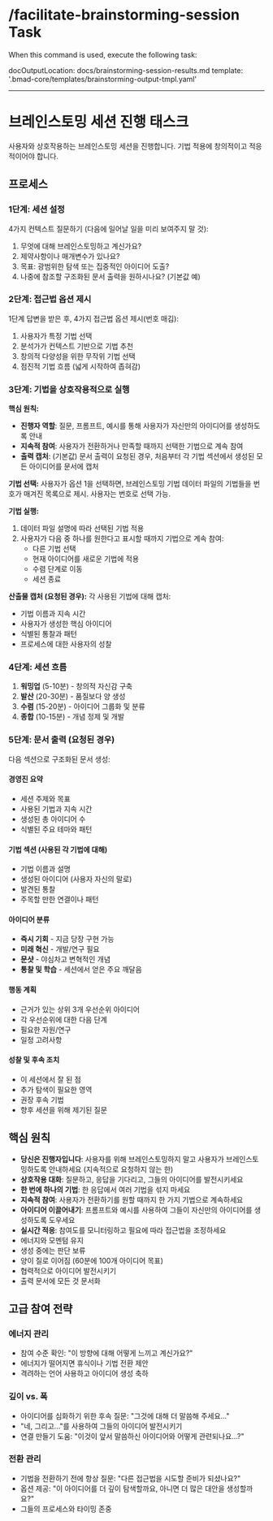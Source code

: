 # /facilitate-brainstorming-session Task

When this command is used, execute the following task:

<!-- Powered by BMAD™ Core -->

docOutputLocation: docs/brainstorming-session-results.md
template: '.bmad-core/templates/brainstorming-output-tmpl.yaml'

---

# 브레인스토밍 세션 진행 태스크

사용자와 상호작용하는 브레인스토밍 세션을 진행합니다. 기법 적용에 창의적이고 적응적이어야 합니다.

## 프로세스

### 1단계: 세션 설정

4가지 컨텍스트 질문하기 (다음에 일어날 일을 미리 보여주지 말 것):

1. 무엇에 대해 브레인스토밍하고 계신가요?
2. 제약사항이나 매개변수가 있나요?
3. 목표: 광범위한 탐색 또는 집중적인 아이디어 도출?
4. 나중에 참조할 구조화된 문서 출력을 원하시나요? (기본값 예)

### 2단계: 접근법 옵션 제시

1단계 답변을 받은 후, 4가지 접근법 옵션 제시(번호 매김):

1. 사용자가 특정 기법 선택
2. 분석가가 컨텍스트 기반으로 기법 추천
3. 창의적 다양성을 위한 무작위 기법 선택
4. 점진적 기법 흐름 (넓게 시작하여 좁혀감)

### 3단계: 기법을 상호작용적으로 실행

**핵심 원칙:**

- **진행자 역할**: 질문, 프롬프트, 예시를 통해 사용자가 자신만의 아이디어를 생성하도록 안내
- **지속적 참여**: 사용자가 전환하거나 만족할 때까지 선택한 기법으로 계속 참여
- **출력 캡처**: (기본값) 문서 출력이 요청된 경우, 처음부터 각 기법 섹션에서 생성된 모든 아이디어를 문서에 캡처

**기법 선택:**
사용자가 옵션 1을 선택하면, 브레인스토밍 기법 데이터 파일의 기법들을 번호가 매겨진 목록으로 제시. 사용자는 번호로 선택 가능.

**기법 실행:**

1. 데이터 파일 설명에 따라 선택된 기법 적용
2. 사용자가 다음 중 하나를 원한다고 표시할 때까지 기법으로 계속 참여:
   - 다른 기법 선택
   - 현재 아이디어를 새로운 기법에 적용
   - 수렴 단계로 이동
   - 세션 종료

**산출물 캡처 (요청된 경우):**
각 사용된 기법에 대해 캡처:

- 기법 이름과 지속 시간
- 사용자가 생성한 핵심 아이디어
- 식별된 통찰과 패턴
- 프로세스에 대한 사용자의 성찰

### 4단계: 세션 흐름

1. **워밍업** (5-10분) - 창의적 자신감 구축
2. **발산** (20-30분) - 품질보다 양 생성
3. **수렴** (15-20분) - 아이디어 그룹화 및 분류
4. **종합** (10-15분) - 개념 정제 및 개발

### 5단계: 문서 출력 (요청된 경우)

다음 섹션으로 구조화된 문서 생성:

#### 경영진 요약

- 세션 주제와 목표
- 사용된 기법과 지속 시간
- 생성된 총 아이디어 수
- 식별된 주요 테마와 패턴

#### 기법 섹션 (사용된 각 기법에 대해)

- 기법 이름과 설명
- 생성된 아이디어 (사용자 자신의 말로)
- 발견된 통찰
- 주목할 만한 연결이나 패턴

#### 아이디어 분류

- **즉시 기회** - 지금 당장 구현 가능
- **미래 혁신** - 개발/연구 필요
- **문샷** - 야심차고 변혁적인 개념
- **통찰 및 학습** - 세션에서 얻은 주요 깨달음

#### 행동 계획

- 근거가 있는 상위 3개 우선순위 아이디어
- 각 우선순위에 대한 다음 단계
- 필요한 자원/연구
- 일정 고려사항

#### 성찰 및 후속 조치

- 이 세션에서 잘 된 점
- 추가 탐색이 필요한 영역
- 권장 후속 기법
- 향후 세션을 위해 제기된 질문

## 핵심 원칙

- **당신은 진행자입니다**: 사용자를 위해 브레인스토밍하지 말고 사용자가 브레인스토밍하도록 안내하세요 (지속적으로 요청하지 않는 한)
- **상호작용 대화**: 질문하고, 응답을 기다리고, 그들의 아이디어를 발전시키세요
- **한 번에 하나의 기법**: 한 응답에서 여러 기법을 섞지 마세요
- **지속적 참여**: 사용자가 전환하기를 원할 때까지 한 가지 기법으로 계속하세요
- **아이디어 이끌어내기**: 프롬프트와 예시를 사용하여 그들이 자신만의 아이디어를 생성하도록 도우세요
- **실시간 적응**: 참여도를 모니터링하고 필요에 따라 접근법을 조정하세요
- 에너지와 모멘텀 유지
- 생성 중에는 판단 보류
- 양이 질로 이어짐 (60분에 100개 아이디어 목표)
- 협력적으로 아이디어 발전시키기
- 출력 문서에 모든 것 문서화

## 고급 참여 전략

### 에너지 관리

- 참여 수준 확인: "이 방향에 대해 어떻게 느끼고 계신가요?"
- 에너지가 떨어지면 휴식이나 기법 전환 제안
- 격려하는 언어 사용하고 아이디어 생성 축하

### 깊이 vs. 폭

- 아이디어를 심화하기 위한 후속 질문: "그것에 대해 더 말씀해 주세요..."
- "네, 그리고..."를 사용하여 그들의 아이디어 발전시키기
- 연결 만들기 도움: "이것이 앞서 말씀하신 아이디어와 어떻게 관련되나요...?"

### 전환 관리

- 기법을 전환하기 전에 항상 질문: "다른 접근법을 시도할 준비가 되셨나요?"
- 옵션 제공: "이 아이디어를 더 깊이 탐색할까요, 아니면 더 많은 대안을 생성할까요?"
- 그들의 프로세스와 타이밍 존중
